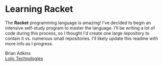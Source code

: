 # Learning Racket

The **Racket** programming language is amazing! I've decided to begin an intensive self-study program to master the language. I'll be writing a lot of code during this process, so I thought I'd create one large repository to contain it vs. numerous small repositories. I'll likely update this readme with more info as I progress.

Brian Adkins  
[Lojic Technologies](http://lojic.com)
